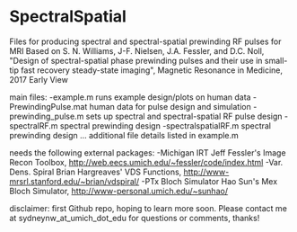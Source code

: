 # SpectralSpatial
Files for producing spectral and spectral-spatial prewinding RF pulses for MRI
Based on S. N. Williams, J-F. Nielsen, J.A. Fessler, and D.C. Noll, "Design of spectral-spatial phase prewinding pulses and their use in small-tip fast recovery steady-state imaging", Magnetic Resonance in Medicine, 2017 Early View

main files:
-example.m              runs example design/plots on human data
-PrewindingPulse.mat    human data for pulse design and simulation
-prewinding_pulse.m     sets up spectral and spectral-spatial RF pulse design
-spectralRF.m           spectral prewinding design
-spectralspatialRF.m    spectral prewinding design
... additional file details listed in example.m

needs the following external packages:
-Michigan IRT           Jeff Fessler's Image Recon Toolbox, http://web.eecs.umich.edu/~fessler/code/index.html
-Var. Dens. Spiral      Brian Hargreaves' VDS Functions, http://www-mrsrl.stanford.edu/~brian/vdspiral/
-PTx Bloch Simulator    Hao Sun's Mex Bloch Simulator, http://www-personal.umich.edu/~sunhao/

disclaimer: first Github repo, hoping to learn more soon. Please contact me at sydneynw_at_umich_dot_edu for questions or comments, thanks!

